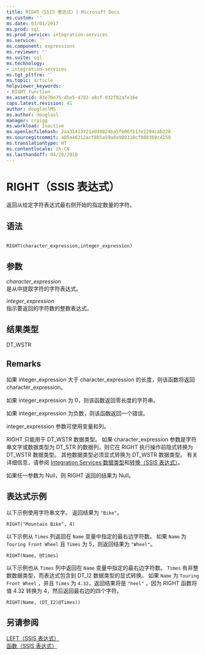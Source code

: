 ```yaml
---
title: RIGHT（SSIS 表达式）| Microsoft Docs
ms.custom: ''
ms.date: 03/01/2017
ms.prod: sql
ms.prod_service: integration-services
ms.service: ''
ms.component: expressions
ms.reviewer: ''
ms.suite: sql
ms.technology:
- integration-services
ms.tgt_pltfrm: ''
ms.topic: article
helpviewer_keywords:
- RIGHT function
ms.assetid: 83e70e75-4be5-4783-a8cf-032f82afe16e
caps.latest.revision: 41
author: douglaslMS
ms.author: douglasl
manager: craigg
ms.workload: Inactive
ms.openlocfilehash: 2aa31413721ed48824ba5fb06f117e1294cab228
ms.sourcegitcommit: a85a46312acf8b5a59a8a900310cf088369c4150
ms.translationtype: HT
ms.contentlocale: zh-CN
ms.lasthandoff: 04/26/2018
---
```

# <a name="right-ssis-expression"></a>RIGHT（SSIS 表达式）
  返回从给定字符表达式最右侧开始的指定数量的字符。  
  
## <a name="syntax"></a>语法  
  
```  
  
RIGHT(character_expression,integer_expression)  
```  
  
## <a name="arguments"></a>参数  
 *character_expression*  
 是从中提取字符的字符表达式。  
  
 *integer_expression*  
 指示要返回的字符数的整数表达式。  
  
## <a name="result-types"></a>结果类型  
 DT_WSTR  
  
## <a name="remarks"></a>Remarks  
 如果 integer_expression 大于 character_expression 的长度，则该函数将返回 character_expression。  
  
 如果 integer_expression 为 0，则该函数返回零长度的字符串。  
  
 如果 integer_expression 为负数，则该函数返回一个错误。  
  
 integer_expression 参数可使用变量和列。  
  
 RIGHT 只能用于 DT_WSTR 数据类型。 如果 character_expression 参数是字符串文字或数据类型为 DT_STR 的数据列，则它在 RIGHT 执行操作前隐式转换为 DT_WSTR 数据类型。 其他数据类型必须显式转换为 DT_WSTR 数据类型。 有关详细信息，请参阅 [Integration Services 数据类型](../../integration-services/data-flow/integration-services-data-types.md)和[转换（SSIS 表达式）](../../integration-services/expressions/cast-ssis-expression.md)。  
  
 如果任一参数为 Null，则 RIGHT 返回的结果为 Null。  
  
## <a name="expression-examples"></a>表达式示例  
 以下示例使用字符串文字。 返回结果为 `"Bike"`。  
  
```  
RIGHT("Mountain Bike", 4)  
```  
  
 以下示例从 `Times` 列返回在 `Name` 变量中指定的最右边字符数。 如果 `Name` 为 `Touring Front Wheel` 且 `Times` 为 5，则返回结果为 `"Wheel"`。  
  
```  
RIGHT(Name, @Times)  
```  
  
 以下示例也从 `Times` 列中返回在 `Name` 变量中指定的最右边字符数。 `Times` 有非整数数据类型，而表达式包含到 DT_I2 数据类型的显式转换。 如果 `Name` 为 `Touring Front Wheel` ，并且 `Times` 为 `4.32`，返回结果将是 `"heel"` ，因为 RIGHT 函数将值 4.32 转换为 4，然后返回最右边的四个字符。  
  
```  
RIGHT(Name, (DT_I2)@Times))  
```  
  
## <a name="see-also"></a>另请参阅  
 [LEFT（SSIS 表达式）](../../integration-services/expressions/left-ssis-expression.md)   
 [函数（SSIS 表达式）](../../integration-services/expressions/functions-ssis-expression.md)  
  
  
